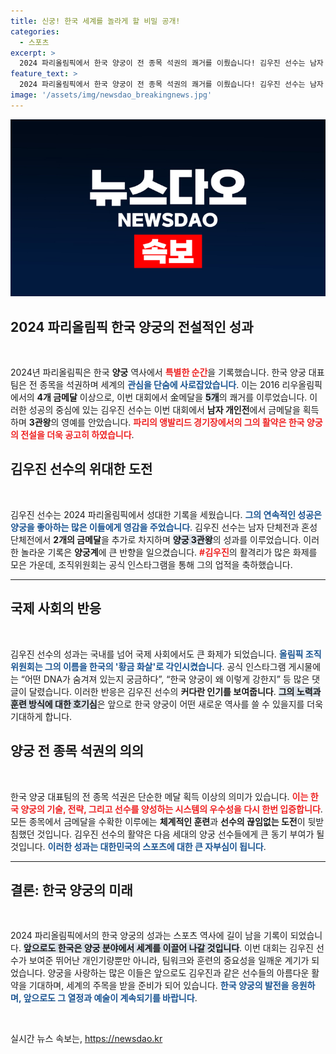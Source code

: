 ```yaml
---
title: 신궁! 한국 세계를 놀라게 할 비밀 공개!
categories:
  - 스포츠
excerpt: >
  2024 파리올림픽에서 한국 양궁이 전 종목 석권의 쾌거를 이뤘습니다! 김우진 선수는 남자 개인전에서 금메달을 획득하며 3관왕에 오르며 신화를 재현했습니다. 세계가 경악한 한국 양궁의 비밀, 당신은 알고 싶지 않나요?
feature_text: >
  2024 파리올림픽에서 한국 양궁이 전 종목 석권의 쾌거를 이뤘습니다! 김우진 선수는 남자 개인전에서 금메달을 획득하며 3관왕에 오르며 신화를 재현했습니다. 세계가 경악한 한국 양궁의 비밀, 당신은 알고 싶지 않나요?
image: '/assets/img/newsdao_breakingnews.jpg'
---
```


<p><img src="/assets/img/newsdao_breakingnews.jpg" alt="cryptoinkorea 속보" /></p>

<h2 data-ke-size="size26">2024 파리올림픽 한국 양궁의 전설적인 성과</h2>

<p data-ke-size="size16">&nbsp;</p>

<p>2024년 파리올림픽은 한국 <b>양궁</b> 역사에서 <b><span style="color: #ee2323;">특별한 순간</span></b>을 기록했습니다. 한국 양궁 대표팀은 전 종목을 석권하며 세계의 <b><span style="color: #1a5490;">관심을 단숨에 사로잡았습니다</span></b>. 이는 2016 리우올림픽에서의 <b>4개 금메달</b> 이상으로, 이번 대회에서 金메달을 <b><span style="background-color: #21538527;">5개</span></b>의 쾌거를 이루었습니다. 이러한 성공의 중심에 있는 김우진 선수는 이번 대회에서 <b>남자 개인전</b>에서 금메달을 획득하며 <b>3관왕</b>의 영예를 안았습니다. <b><span style="color: #ee2323;">파리의 앵발리드 경기장에서의 그의 활약은 한국 양궁의 전설을 더욱 공고히 하였습니다</span></b>.</p></p>

<h2 data-ke-size="size26">김우진 선수의 위대한 도전</h2>

<p data-ke-size="size16">&nbsp;</p>

<p>김우진 선수는 2024 파리올림픽에서 성대한 기록을 세웠습니다. <b><span style="color: #1a5490;">그의 연속적인 성공은 양궁을 좋아하는 많은 이들에게 영감을 주었습니다</span></b>. 김우진 선수는 남자 단체전과 혼성 단체전에서 <b>2개의 금메달</b>을 추가로 차지하며 <b><span style="background-color: #21538527;">양궁 3관왕</span></b>의 성과를 이루었습니다. 이러한 놀라운 기록은 <b>양궁계</b>에 큰 반향을 일으켰습니다. <b><span style="color: #ee2323;">#김우진</span></b>의 활격리가 많은 화제를 모은 가운데, 조직위원회는 공식 인스타그램을 통해 그의 업적을 축하했습니다.</p></p>

<hr>

<h2 data-ke-size="size26">국제 사회의 반응</h2>

<p data-ke-size="size16">&nbsp;</p>

<p>김우진 선수의 성과는 국내를 넘어 국제 사회에서도 큰 화제가 되었습니다. <b><span style="color: #1a5490;">올림픽 조직위원회는 그의 이름을 한국의 '황금 화살'로 각인시켰습니다</span></b>. 공식 인스타그램 게시물에는 “어떤 DNA가 숨겨져 있는지 궁금하다”, “한국 양궁이 왜 이렇게 강한지” 등 많은 댓글이 달렸습니다. 이러한 반응은 김우진 선수의 <b>커다란 인기를 보여줍니다</b>. <b><span style="background-color: #21538527;">그의 노력과 훈련 방식에 대한 호기심</span></b>은 앞으로 한국 양궁이 어떤 새로운 역사를 쓸 수 있을지를 더욱 기대하게 합니다.</p></p>

<h2 data-ke-size="size26">양궁 전 종목 석권의 의의</h2>

<p data-ke-size="size16">&nbsp;</p>

<p>한국 양궁 대표팀의 전 종목 석권은 단순한 메달 획득 이상의 의미가 있습니다. <b><span style="color: #ee2323;">이는 한국 양궁의 기술, 전략, 그리고 선수를 양성하는 시스템의 우수성을 다시 한번 입증합니다</span></b>. 모든 종목에서 금메달을 수확한 이루에는 <b>체계적인 훈련</b>과 <b>선수의 끊임없는 도전</b>이 뒷받침했던 것입니다. 김우진 선수의 활약은 다음 세대의 양궁 선수들에게 큰 동기 부여가 될 것입니다. <b><span style="color: #1a5490;">이러한 성과는 대한민국의 스포츠에 대한 큰 자부심이 됩니다</span></b>.</p></p>

<hr>

<h2 data-ke-size="size26">결론: 한국 양궁의 미래</h2>

<p data-ke-size="size16">&nbsp;</p>

<p>2024 파리올림픽에서의 한국 양궁의 성과는 스포츠 역사에 길이 남을 기록이 되었습니다. <b><span style="background-color: #21538527;">앞으로도 한국은 양궁 분야에서 세계를 이끌어 나갈 것입니다</span></b>. 이번 대회는 김우진 선수가 보여준 뛰어난 개인기량뿐만 아니라, 팀워크와 훈련의 중요성을 일깨운 계기가 되었습니다. 양궁을 사랑하는 많은 이들은 앞으로도 김우진과 같은 선수들의 아름다운 활약을 기대하며, 세계의 주목을 받을 준비가 되어 있습니다. <b><span style="color: #1a5490;">한국 양궁의 발전을 응원하며, 앞으로도 그 열정과 예술이 계속되기를 바랍니다</span></b>.</p></p>

<p data-ke-size="size16">&nbsp;</p>
실시간 뉴스 속보는, <a href="https://newsdao.kr" rel="dofollow">https://newsdao.kr</a>


